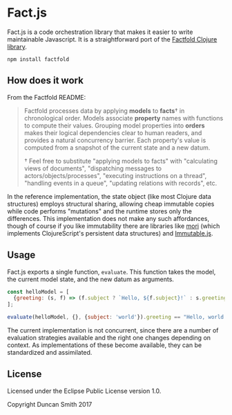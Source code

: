 # Fact.js

Fact.js is a code orchestration library that makes it easier to write maintainable Javascript. It is a straightforward port of the [Factfold Clojure library](https://github.com/notduncansmith/factfold).

```
npm install factfold
```

## How does it work

From the Factfold README:

> Factfold processes data by applying **models** to **facts**† in chronological order. Models associate **property** names with functions to compute their values. Grouping model properties into **orders** makes their logical dependencies clear to human readers, and provides a natural concurrency barrier. Each property's value is computed from a snapshot of the current state and a new datum.
>
> † Feel free to substitute "applying models to facts" with "calculating views of documents", "dispatching messages to actors/objects/processes", "executing instructions on a thread", "handling events in a queue", "updating relations with records", etc.

In the reference implementation, the state object (like most Clojure data structures) employs structural sharing, allowing cheap immutable copies while code performs "mutations" and the runtime stores only the differences. This implementation does not make any such affordances, though of course if you like immutability there are libraries like [mori](https://github.com/swannodette/mori) (which implements ClojureScript's persistent data structures) and [Immutable.js](https://facebook.github.io/immutable-js/).

## Usage

Fact.js exports a single function, `evaluate`. This function takes the model, the current model state, and the new datum as arguments.

```js
const helloModel = [
  {greeting: (s, f) => (f.subject ? `Hello, ${f.subject}!` : s.greeting)},
];

evaluate(helloModel, {}, {subject: 'world'}).greeting == "Hello, world!"
```

The current implementation is not concurrent, since there are a number of evaluation strategies available and the right one changes depending on context. As implementations of these become available, they can be standardized and assimilated.

## License

Licensed under the Eclipse Public License version 1.0.

Copyright Duncan Smith 2017